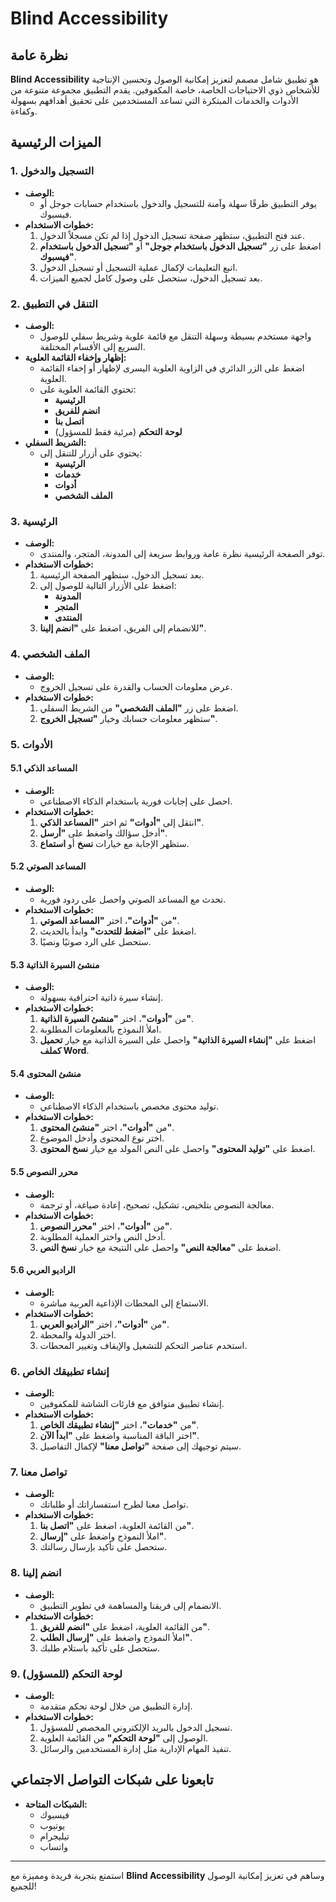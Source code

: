 # Blind Accessibility

## نظرة عامة

**Blind Accessibility** هو تطبيق شامل مصمم لتعزيز إمكانية الوصول وتحسين الإنتاجية للأشخاص ذوي الاحتياجات الخاصة، خاصة المكفوفين. يقدم التطبيق مجموعة متنوعة من الأدوات والخدمات المبتكرة التي تساعد المستخدمين على تحقيق أهدافهم بسهولة وكفاءة.

## الميزات الرئيسية

### 1. التسجيل والدخول

- **الوصف:**
  - يوفر التطبيق طرقًا سهلة وآمنة للتسجيل والدخول باستخدام حسابات جوجل أو فيسبوك.
- **خطوات الاستخدام:**
  1. عند فتح التطبيق، ستظهر صفحة تسجيل الدخول إذا لم تكن مسجلاً الدخول.
  2. اضغط على زر **"تسجيل الدخول باستخدام جوجل"** أو **"تسجيل الدخول باستخدام فيسبوك"**.
  3. اتبع التعليمات لإكمال عملية التسجيل أو تسجيل الدخول.
  4. بعد تسجيل الدخول، ستحصل على وصول كامل لجميع الميزات.

### 2. التنقل في التطبيق

- **الوصف:**
  - واجهة مستخدم بسيطة وسهلة التنقل مع قائمة علوية وشريط سفلي للوصول السريع إلى الأقسام المختلفة.
- **إظهار وإخفاء القائمة العلوية:**
  - اضغط على الزر الدائري في الزاوية العلوية اليسرى لإظهار أو إخفاء القائمة العلوية.
  - تحتوي القائمة العلوية على:
    - **الرئيسية**
    - **انضم للفريق**
    - **اتصل بنا**
    - **لوحة التحكم** (مرئية فقط للمسؤول)
- **الشريط السفلي:**
  - يحتوي على أزرار للتنقل إلى:
    - **الرئيسية**
    - **خدمات**
    - **أدوات**
    - **الملف الشخصي**

### 3. الرئيسية

- **الوصف:**
  - توفر الصفحة الرئيسية نظرة عامة وروابط سريعة إلى المدونة، المتجر، والمنتدى.
- **خطوات الاستخدام:**
  1. بعد تسجيل الدخول، ستظهر الصفحة الرئيسية.
  2. اضغط على الأزرار التالية للوصول إلى:
     - **المدونة**
     - **المتجر**
     - **المنتدى**
  3. للانضمام إلى الفريق، اضغط على **"انضم إلينا"**.

### 4. الملف الشخصي

- **الوصف:**
  - عرض معلومات الحساب والقدرة على تسجيل الخروج.
- **خطوات الاستخدام:**
  1. اضغط على زر **"الملف الشخصي"** من الشريط السفلي.
  2. ستظهر معلومات حسابك وخيار **"تسجيل الخروج"**.

### 5. الأدوات

#### 5.1 المساعد الذكي

- **الوصف:**
  - احصل على إجابات فورية باستخدام الذكاء الاصطناعي.
- **خطوات الاستخدام:**
  1. انتقل إلى **"أدوات"** ثم اختر **"المساعد الذكي"**.
  2. أدخل سؤالك واضغط على **"أرسل"**.
  3. ستظهر الإجابة مع خيارات **نسخ** أو **استماع**.

#### 5.2 المساعد الصوتي

- **الوصف:**
  - تحدث مع المساعد الصوتي واحصل على ردود فورية.
- **خطوات الاستخدام:**
  1. من **"أدوات"**، اختر **"المساعد الصوتي"**.
  2. اضغط على **"اضغط للتحدث"** وابدأ بالحديث.
  3. ستحصل على الرد صوتيًا ونصيًا.

#### 5.3 منشئ السيرة الذاتية

- **الوصف:**
  - إنشاء سيرة ذاتية احترافية بسهولة.
- **خطوات الاستخدام:**
  1. من **"أدوات"**، اختر **"منشئ السيرة الذاتية"**.
  2. املأ النموذج بالمعلومات المطلوبة.
  3. اضغط على **"إنشاء السيرة الذاتية"** واحصل على السيرة الذاتية مع خيار **تحميل كملف Word**.

#### 5.4 منشئ المحتوى

- **الوصف:**
  - توليد محتوى مخصص باستخدام الذكاء الاصطناعي.
- **خطوات الاستخدام:**
  1. من **"أدوات"**، اختر **"منشئ المحتوى"**.
  2. اختر نوع المحتوى وأدخل الموضوع.
  3. اضغط على **"توليد المحتوى"** واحصل على النص المولد مع خيار **نسخ المحتوى**.

#### 5.5 محرر النصوص

- **الوصف:**
  - معالجة النصوص بتلخيص، تشكيل، تصحيح، إعادة صياغة، أو ترجمة.
- **خطوات الاستخدام:**
  1. من **"أدوات"**، اختر **"محرر النصوص"**.
  2. أدخل النص واختر العملية المطلوبة.
  3. اضغط على **"معالجة النص"** واحصل على النتيجة مع خيار **نسخ النص**.

#### 5.6 الراديو العربي

- **الوصف:**
  - الاستماع إلى المحطات الإذاعية العربية مباشرة.
- **خطوات الاستخدام:**
  1. من **"أدوات"**، اختر **"الراديو العربي"**.
  2. اختر الدولة والمحطة.
  3. استخدم عناصر التحكم للتشغيل والإيقاف وتغيير المحطات.

### 6. إنشاء تطبيقك الخاص

- **الوصف:**
  - إنشاء تطبيق متوافق مع قارئات الشاشة للمكفوفين.
- **خطوات الاستخدام:**
  1. من **"خدمات"**، اختر **"إنشاء تطبيقك الخاص"**.
  2. اختر الباقة المناسبة واضغط على **"ابدأ الآن"**.
  3. سيتم توجيهك إلى صفحة **"تواصل معنا"** لإكمال التفاصيل.

### 7. تواصل معنا

- **الوصف:**
  - تواصل معنا لطرح استفساراتك أو طلباتك.
- **خطوات الاستخدام:**
  1. من القائمة العلوية، اضغط على **"اتصل بنا"**.
  2. املأ النموذج واضغط على **"إرسال"**.
  3. ستحصل على تأكيد بإرسال رسالتك.

### 8. انضم إلينا

- **الوصف:**
  - الانضمام إلى فريقنا والمساهمة في تطوير التطبيق.
- **خطوات الاستخدام:**
  1. من القائمة العلوية، اضغط على **"انضم للفريق"**.
  2. املأ النموذج واضغط على **"إرسال الطلب"**.
  3. ستحصل على تأكيد باستلام طلبك.

### 9. لوحة التحكم (للمسؤول)

- **الوصف:**
  - إدارة التطبيق من خلال لوحة تحكم متقدمة.
- **خطوات الاستخدام:**
  1. تسجيل الدخول بالبريد الإلكتروني المخصص للمسؤول.
  2. الوصول إلى **"لوحة التحكم"** من القائمة العلوية.
  3. تنفيذ المهام الإدارية مثل إدارة المستخدمين والرسائل.

## تابعونا على شبكات التواصل الاجتماعي

- **الشبكات المتاحة:**
  - فيسبوك
  - يوتيوب
  - تيليجرام
  - واتساب

---

استمتع بتجربة فريدة ومميزة مع **Blind Accessibility** وساهم في تعزيز إمكانية الوصول للجميع!